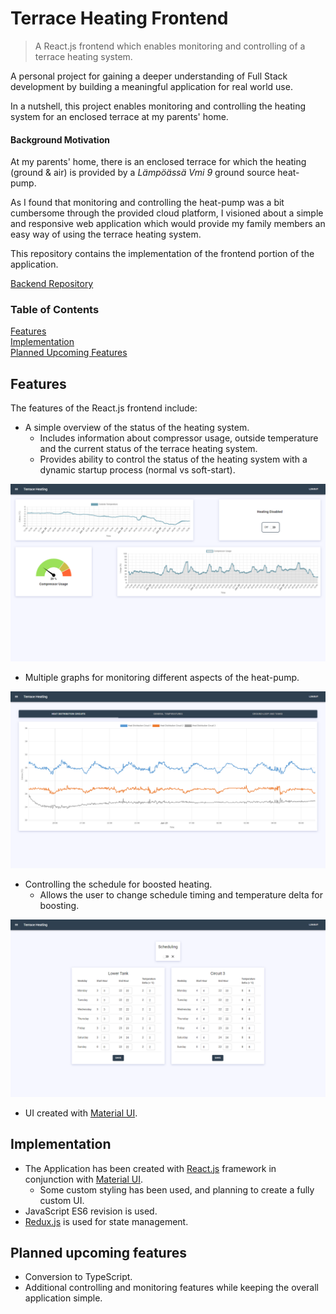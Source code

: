 # Terrace Heating Frontend
> A React.js frontend which enables monitoring and controlling of a terrace heating system.

A personal project for gaining a deeper understanding of Full Stack development
by building a meaningful application for real world use.

In a nutshell, this project enables monitoring and controlling the heating system for an enclosed terrace at my parents' home.

#### Background Motivation
At my parents' home, there is an enclosed terrace for which the heating (ground & air) is provided by a *Lämpöässä Vmi 9* ground source heat-pump.

As I found that monitoring and controlling the heat-pump was a bit cumbersome through the provided cloud platform,
I visioned about a simple and responsive web application which would provide my family members an easy way of using the terrace heating system.

This repository contains the implementation of the frontend portion of the application.

[Backend Repository](https://github.com/aleksi-kangas/terrace-heating-backend)

### Table of Contents
[Features](#features)   
[Implementation](#implementation)   
[Planned Upcoming Features](#planned-upcoming-features)

## Features
The features of the React.js frontend include:
- A simple overview of the status of the heating system.
  - Includes information about compressor usage, outside temperature and the current status of the terrace heating system.
  - Provides ability to control the status of the heating system with a dynamic startup process (normal vs soft-start).

![Overview Example](/images/overview_example.png)
- Multiple graphs for monitoring different aspects of the heat-pump.

![Graphs Example](/images/graphs_example.png)
- Controlling the schedule for boosted heating.
  - Allows the user to change schedule timing and temperature delta for boosting.
  
![Schedule Example](/images/schedules_example.png)
- UI created with [Material UI](https://material-ui.com/).

## Implementation
- The Application has been created with [React.js](https://reactjs.org/)
  framework in conjunction with [Material UI](https://material-ui.com/).
  - Some custom styling has been used, and planning to create a fully custom UI.
- JavaScript ES6 revision is used.
- [Redux.js](https://redux.js.org/) is used for state management.

## Planned upcoming features
- Conversion to TypeScript.
- Additional controlling and monitoring features while keeping the overall application simple.

